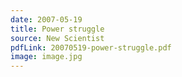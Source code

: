 ```yaml
---
date: 2007-05-19
title: Power struggle
source: New Scientist
pdfLink: 20070519-power-struggle.pdf
image: image.jpg
---
```

